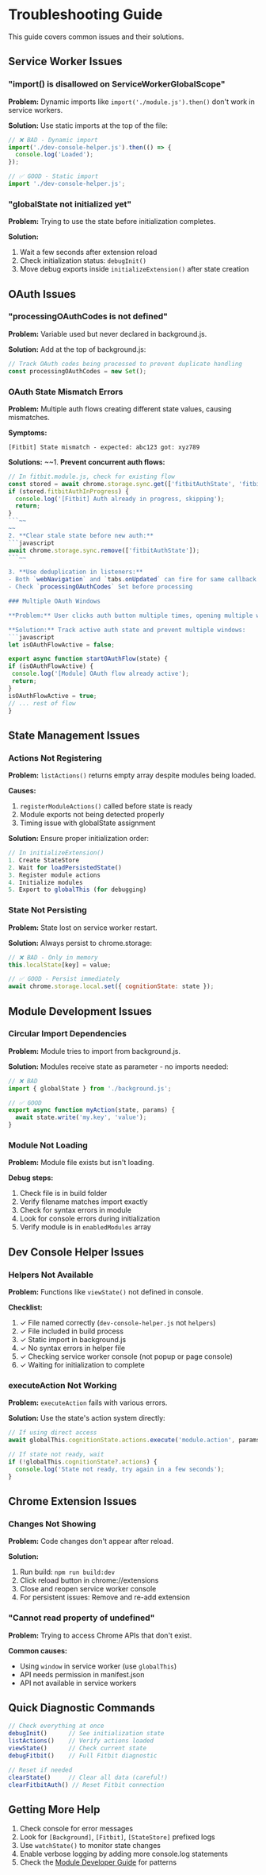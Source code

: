 # Troubleshooting Guide

This guide covers common issues and their solutions.

## Service Worker Issues

### "import() is disallowed on ServiceWorkerGlobalScope"

**Problem:** Dynamic imports like `import('./module.js').then()` don't work in service workers.

**Solution:** Use static imports at the top of the file:
```javascript
// ❌ BAD - Dynamic import
import('./dev-console-helper.js').then(() => {
  console.log('Loaded');
});

// ✅ GOOD - Static import
import './dev-console-helper.js';
```

### "globalState not initialized yet"

**Problem:** Trying to use the state before initialization completes.

**Solution:** 
1. Wait a few seconds after extension reload
2. Check initialization status: `debugInit()`
3. Move debug exports inside `initializeExtension()` after state creation

## OAuth Issues

### "processingOAuthCodes is not defined"

**Problem:** Variable used but never declared in background.js.

**Solution:** Add at the top of background.js:
```javascript
// Track OAuth codes being processed to prevent duplicate handling
const processingOAuthCodes = new Set();
```

### OAuth State Mismatch Errors

**Problem:** Multiple auth flows creating different state values, causing mismatches.

**Symptoms:**
```
[Fitbit] State mismatch - expected: abc123 got: xyz789
```

**Solutions:**
~~1. **Prevent concurrent auth flows:**
   ```javascript
   // In fitbit.module.js, check for existing flow
   const stored = await chrome.storage.sync.get(['fitbitAuthState', 'fitbitAuthInProgress']);
   if (stored.fitbitAuthInProgress) {
     console.log('[Fitbit] Auth already in progress, skipping');
     return;
   }
   ```~~
~~
2. **Clear stale state before new auth:**
   ```javascript
   await chrome.storage.sync.remove(['fitbitAuthState']);
   ```~~

3. **Use deduplication in listeners:**
   - Both `webNavigation` and `tabs.onUpdated` can fire for same callback
   - Check `processingOAuthCodes` Set before processing

### Multiple OAuth Windows

**Problem:** User clicks auth button multiple times, opening multiple windows.

**Solution:** Track active auth state and prevent multiple windows:
```javascript
let isOAuthFlowActive = false;

export async function startOAuthFlow(state) {
  if (isOAuthFlowActive) {
    console.log('[Module] OAuth flow already active');
    return;
  }
  isOAuthFlowActive = true;
  // ... rest of flow
}
```

## State Management Issues

### Actions Not Registering

**Problem:** `listActions()` returns empty array despite modules being loaded.

**Causes:**
1. `registerModuleActions()` called before state is ready
2. Module exports not being detected properly
3. Timing issue with globalState assignment

**Solution:** Ensure proper initialization order:
```javascript
// In initializeExtension()
1. Create StateStore
2. Wait for loadPersistedState()
3. Register module actions
4. Initialize modules
5. Export to globalThis (for debugging)
```

### State Not Persisting

**Problem:** State lost on service worker restart.

**Solution:** Always persist to chrome.storage:
```javascript
// ❌ BAD - Only in memory
this.localState[key] = value;

// ✅ GOOD - Persist immediately
await chrome.storage.local.set({ cognitionState: state });
```

## Module Development Issues

### Circular Import Dependencies

**Problem:** Module tries to import from background.js.

**Solution:** Modules receive state as parameter - no imports needed:
```javascript
// ❌ BAD
import { globalState } from './background.js';

// ✅ GOOD
export async function myAction(state, params) {
  await state.write('my.key', 'value');
}
```

### Module Not Loading

**Problem:** Module file exists but isn't loading.

**Debug steps:**
1. Check file is in build folder
2. Verify filename matches import exactly
3. Check for syntax errors in module
4. Look for console errors during initialization
5. Verify module is in `enabledModules` array

## Dev Console Helper Issues

### Helpers Not Available

**Problem:** Functions like `viewState()` not defined in console.

**Checklist:**
1. ✓ File named correctly (`dev-console-helper.js` not `helpers`)
2. ✓ File included in build process
3. ✓ Static import in background.js
4. ✓ No syntax errors in helper file
5. ✓ Checking service worker console (not popup or page console)
6. ✓ Waiting for initialization to complete

### executeAction Not Working

**Problem:** `executeAction` fails with various errors.

**Solution:** Use the state's action system directly:
```javascript
// If using direct access
await globalThis.cognitionState.actions.execute('module.action', params)

// If state not ready, wait
if (!globalThis.cognitionState?.actions) {
  console.log('State not ready, try again in a few seconds');
}
```

## Chrome Extension Issues

### Changes Not Showing

**Problem:** Code changes don't appear after reload.

**Solution:**
1. Run build: `npm run build:dev`
2. Click reload button in chrome://extensions
3. Close and reopen service worker console
4. For persistent issues: Remove and re-add extension

### "Cannot read property of undefined"

**Problem:** Trying to access Chrome APIs that don't exist.

**Common causes:**
- Using `window` in service worker (use `globalThis`)
- API needs permission in manifest.json
- API not available in service workers

## Quick Diagnostic Commands

```javascript
// Check everything at once
debugInit()      // See initialization state
listActions()    // Verify actions loaded
viewState()      // Check current state
debugFitbit()    // Full Fitbit diagnostic

// Reset if needed
clearState()     // Clear all data (careful!)
clearFitbitAuth() // Reset Fitbit connection
```

## Getting More Help

1. Check console for error messages
2. Look for `[Background]`, `[Fitbit]`, `[StateStore]` prefixed logs
3. Use `watchState()` to monitor state changes
4. Enable verbose logging by adding more console.log statements
5. Check the [Module Developer Guide](./Module%20Developer%20Guide.md) for patterns
